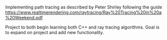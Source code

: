 Implementing path tracing as described by Peter Shirley following the guide
https://www.realtimerendering.com/raytracing/Ray%20Tracing%20in%20a%20Weekend.pdf

Project to both begin learning both C++ and ray tracing algorithms.
Goal is to expand on project and add new functionality.
